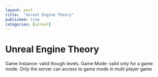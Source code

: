 ```yaml
---
layout: post
title:  "Unreal Engine Theory"
published: true
categories: [unreal]
---
```


# Unreal Engine Theory

Game Instance: valid though levels.
Game Mode: valid only for a game mode. Only the server can access to game mode in multi player game
